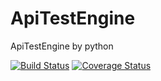 # ApiTestEngine
ApiTestEngine by python

[![Build Status](https://travis-ci.org/luozhaoguang/ApiTestEngine.svg?branch=master)](https://travis-ci.org/luozhaoguang/ApiTestEngine)
[![Coverage Status](https://coveralls.io/repos/github/luozhaoguang/ApiTestEngine/badge.svg)](https://coveralls.io/github/luozhaoguang/ApiTestEngine)

